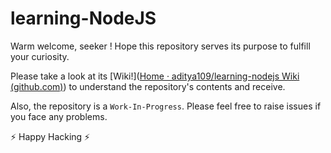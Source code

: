# learning-NodeJS

Warm welcome, seeker ! Hope this repository serves its purpose to fulfill your curiosity.

Please take a look at its [Wiki!]([Home · aditya109/learning-nodejs Wiki (github.com)](https://github.com/aditya109/learning-nodejs/wiki)) to understand the repository's contents and receive.

Also, the repository is a `Work-In-Progress`. Please feel free to raise issues if you face any problems.

⚡ Happy Hacking ⚡

